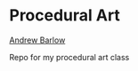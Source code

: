 # Procedural Art

[Andrew Barlow](https://github.com/dandrewbarlow)

Repo for my procedural art class
